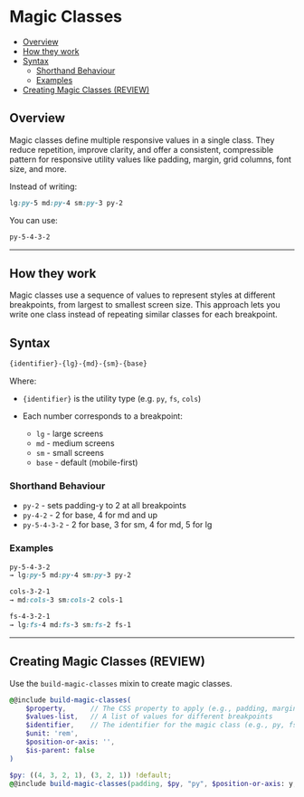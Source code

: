 # Magic Classes

- [Overview](#overview)
- [How they work](#how-they-work)
- [Syntax](#syntax)
    - [Shorthand Behaviour](#shorthand-behaviour)
    - [Examples](#examples)
- [Creating Magic Classes (REVIEW)](#creating-magic-classes-review)


## Overview

Magic classes define multiple responsive values in a single class. They reduce
repetition, improve clarity, and offer a consistent, compressible pattern for
responsive utility values like padding, margin, grid columns, font size, and
more.

Instead of writing:

```css +torchlight-css
lg:py-5 md:py-4 sm:py-3 py-2
```

You can use:

```css +torchlight-css
py-5-4-3-2
```

---

## How they work

Magic classes use a sequence of values to represent styles at different
breakpoints, from largest to smallest screen size. This approach lets you write
one class instead of repeating similar classes for each breakpoint.

## Syntax

```css +torchlight-css
{identifier}-{lg}-{md}-{sm}-{base}
```

Where:

* `{identifier}` is the utility type (e.g. `py`, `fs`, `cols`)
* Each number corresponds to a breakpoint:

  * `lg` - large screens
  * `md` - medium screens
  * `sm` - small screens
  * `base` - default (mobile-first)

### Shorthand Behaviour

* `py-2` - sets padding-y to 2 at all breakpoints
* `py-4-2` - 2 for base, 4 for md and up
* `py-5-4-3-2` - 2 for base, 3 for sm, 4 for md, 5 for lg

### Examples

```css +torchlight-css
py-5-4-3-2
→ lg:py-5 md:py-4 sm:py-3 py-2

cols-3-2-1
→ md:cols-3 sm:cols-2 cols-1

fs-4-3-2-1
→ lg:fs-4 md:fs-3 sm:fs-2 fs-1
```

---

## Creating Magic Classes (REVIEW)

Use the `build-magic-classes` mixin to create magic classes. 

```scss +torchlight-scss
@@include build-magic-classes(
    $property,      // The CSS property to apply (e.g., padding, margin, font-size)
    $values-list,   // A list of values for different breakpoints
    $identifier,    // The identifier for the magic class (e.g., py, fs, cols) 
    $unit: 'rem', 
    $position-or-axis: '', 
    $is-parent: false
)
```

```scss +torchlight-scss
$py: ((4, 3, 2, 1), (3, 2, 1)) !default;
@@include build-magic-classes(padding, $py, "py", $position-or-axis: y, $is-parent: true);
```